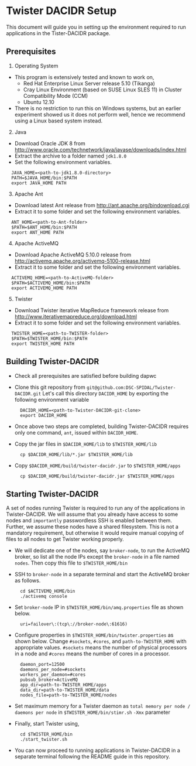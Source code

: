Twister DACIDR Setup
==
This document will guide you in setting up the environment required to run applications in the Tister-DACIDR package.

Prerequisites
--
1. Operating System
  * This program is extensively tested and known to work on,
    *  Red Hat Enterprise Linux Server release 5.10 (Tikanga)
    *  Cray Linux Environment (based on SUSE Linux SLES 11) in Cluster Compatibility Mode (CCM)
    *  Ubuntu 12.10
  * There is no restriction to run this on Windows systems, but an earlier experiment showed us it does not perform well, hence we recommend using a Linux based system instead.

2. Java
  * Download Oracle JDK 8 from http://www.oracle.com/technetwork/java/javase/downloads/index.html
  * Extract the archive to a folder named `jdk1.8.0`
  * Set the following environment variables.
  ```
    JAVA_HOME=<path-to-jdk1.8.0-directory>
    PATH=$JAVA_HOME/bin:$PATH
    export JAVA_HOME PATH
  ```

3. Apache Ant
  * Download latest Ant release from http://ant.apache.org/bindownload.cgi
  * Extract it to some folder and set the following environment variables.
  ```
    ANT_HOME=<path-to-Ant-folder>
    $PATH=$ANT_HOME/bin:$PATH
    export ANT_HOME PATH
  ```
  
4. Apache ActiveMQ
  * Download Apache ActiveMQ 5.10.0 release from http://activemq.apache.org/activemq-5100-release.html
  * Extract it to some folder and set the following environment variables.
  ```
    ACTIVEMQ_HOME=<path-to-ActiveMQ-folder>
    $PATH=$ACTIVEMQ_HOME/bin:$PATH
    export ACTIVEMQ_HOME PATH
  ```
  
5. Twister
  * Download Twister iterative MapReduce framework release from http://www.iterativemapreduce.org/download.html
  * Extract it to some folder and set the following environment variables.
  ```
    TWISTER_HOME=<path-to-TWISTER-folder>
    $PATH=$TWISTER_HOME/bin:$PATH
    export TWISTER_HOME PATH
  ```  
  
Building Twister-DACIDR
--
* Check all prerequisites are satisfied before building dapwc
* Clone this git repository from `git@github.com:DSC-SPIDAL/Twister-DACIDR.git` Let's call this directory `DACIDR_HOME` by exporting the following environment variable
  ```
    DACIDR_HOME=<path-to-Twister-DACIDR-git-clone>
    export DACIDR_HOME
  ```
  
* Once above two steps are completed, building Twister-DACIDR requires only one command, `ant`, issued within `DACIDR_HOME`.
* Copy the jar files in `$DACIDR_HOME/lib` to `$TWISTER_HOME/lib`
  ```
    cp $DACIDR_HOME/lib/*.jar $TWISTER_HOME/lib
  ```
  
* Copy `$DACIDR_HOME/build/twister-dacidr.jar` to `$TWISTER_HOME/apps`
  ```
    cp $DACIDR_HOME/build/twister-dacidr.jar $TWISTER_HOME/apps
  ```

Starting Twister-DACIDR
--
A set of nodes running Twister is required to run any of the applications in Twister-DACIDR. We will assume that you already have access to some nodes and `importantly` passwordless SSH is enabled between them. Further, we assume these nodes have a shared filesystem. This is not a mandatory requirement, but otherwise it would require manual copying of files to all nodes to get Twister working properly.

* We will dedicate one of the nodes, say `broker-node`, to run the ActiveMQ broker, so list all the node IPs except the `broker-node` in a file named `nodes`. Then copy this file to `$TWISTER_HOME/bin`
* SSH to `broker-node` in a separate terminal and start the ActiveMQ broker as follows.
  ```
    cd $ACTIVEMQ_HOME/bin
    ./activemq console
  ```

* Set `broker-node` IP in `$TWISTER_HOME/bin/amq.properties` file as shown below.
  ```
    uri=failover\:(tcp\://broker-node\:61616)
  ```
  
* Configure properties in `$TWISTER_HOME/bin/twister.properties` as shown below. Change `#sockets`, `#cores`, and `path-to-TWISTER_HOME` with appropriate values. `#sockets` means the number of physical processors in a node and `#cores` means the number of cores in a processor.
  ```
    daemon_port=12500
    daemons_per_node=#sockets
    workers_per_daemon=#cores
    pubsub_broker=ActiveMQ
    app_dir=path-to-TWISTER_HOME/apps
    data_dir=path-to-TWISTER_HOME/data
    nodes_file=path-to-TWISTER_HOME/nodes
  ```
  
* Set maximum memory for a Twister daemon as `total memory per node / daemons per node` in `$TWISTER_HOME/bin/stimr.sh` `-Xmx` parameter

* Finally, start Twister using,
  ```
    cd $TWISTER_HOME/bin
    ./start_twister.sh
  ```
  
 * You can now proceed to running applications in Twister-DACIDR in a separate terminal following the README guide in this repository.
